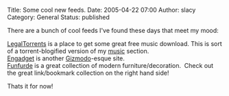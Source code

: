 Title: Some cool new feeds.
Date: 2005-04-22 07:00
Author: slacy
Category: General
Status: published

There are a bunch of cool feeds I've found these days that meet my mood:

[LegalTorrents](http://legaltorrents.com/) is a place to get some great
free music download. This is sort of a torrent-blogified version of my
[music](http://slacy.com/music) section.  
[Engadget](http://www.engadget.com/) is another
[Gizmodo](http://gizmodo.com/)-esque site.  
[Funfurde](http://funfurde.blogspot.com/) is a great collection of
modern furniture/decoration.  Check out the great link/bookmark
collection on the right hand side!

Thats it for now!  
  


